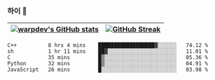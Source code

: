 
### 하이 👋
[![warpdev's GitHub stats](https://github-readme-stats.vercel.app/api?username=warpdev&show_icons=true&theme=vue-dark)](#) |[![GitHub Streak](https://github-readme-streak-stats.herokuapp.com/?user=warpdev&theme=dark)](#)
--- | --- |
<!--START_SECTION:waka-->
```text
C++          8 hrs 4 mins    ██████████████████▓░░░░░░   74.12 % 
sh           1 hr 11 mins    ██▓░░░░░░░░░░░░░░░░░░░░░░   11.01 % 
C            35 mins         █▒░░░░░░░░░░░░░░░░░░░░░░░   05.36 % 
Python       32 mins         █▒░░░░░░░░░░░░░░░░░░░░░░░   04.91 % 
JavaScript   26 mins         █░░░░░░░░░░░░░░░░░░░░░░░░   03.98 % 
```
<!--END_SECTION:waka-->

<!--
**warpdev/warpdev** is a ✨ _special_ ✨ repository because its `README.md` (this file) appears on your GitHub profile.

Here are some ideas to get you started:

- 🔭 I’m currently working on ...
- 🌱 I’m currently learning ...
- 👯 I’m looking to collaborate on ...
- 🤔 I’m looking for help with ...
- 💬 Ask me about ...
- 📫 How to reach me: ...
- 😄 Pronouns: ...
- ⚡ Fun fact: ...
-->
